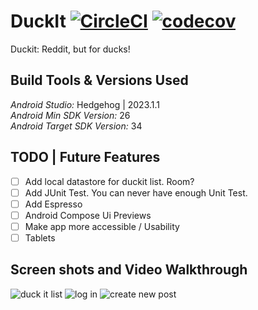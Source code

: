# DuckIt [![CircleCI](https://circleci.com/gh/circleci/circleci-docs.svg?style=shield)](https://circleci.com/gh/circleci/circleci-docs) [![codecov](https://codecov.io/gh/CJMobileApps/duck-it-android/graph/badge.svg?token=79CNPJXADU)](https://codecov.io/gh/CJMobileApps/duck-it-android)

Duckit: Reddit, but for ducks!

Build Tools & Versions Used
----

*Android Studio:* Hedgehog | 2023.1.1<br />
*Android Min SDK Version:* 26 <br />
*Android Target SDK Version:* 34

TODO | Future Features
----
* [ ] Add local datastore for duckit list. Room?
* [ ] Add JUnit Test. You can never have enough Unit Test.
* [ ] Add Espresso
* [ ] Android Compose Ui Previews
* [ ] Make app more accessible / Usability
* [ ] Tablets

Screen shots and Video Walkthrough
----
![duck it list](https://github.com/CJMobileApps/duck-it-android/assets/18547470/7361e2e6-25d8-4ca1-9f52-16241fa777ac)
![log in](https://github.com/CJMobileApps/duck-it-android/assets/18547470/cf3a67e0-bc47-41f2-a700-5a1057d3dcd2)
![create new post](https://github.com/CJMobileApps/duck-it-android/assets/18547470/bbaaab69-76bd-4b55-9e53-aa0ac3718b5b)

